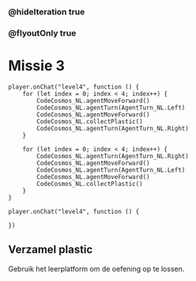 ### @hideIteration true
### @flyoutOnly true
# Missie 3

```blocks
player.onChat("level4", function () {
    for (let index = 0; index < 4; index++) {
        CodeCosmos_NL.agentMoveForward()
        CodeCosmos_NL.agentTurn(AgentTurn_NL.Left)
        CodeCosmos_NL.agentMoveForward()
        CodeCosmos_NL.collectPlastic()
        CodeCosmos_NL.agentTurn(AgentTurn_NL.Right)
    }
    
    for (let index = 0; index < 4; index++) {
        CodeCosmos_NL.agentTurn(AgentTurn_NL.Right)
        CodeCosmos_NL.agentMoveForward()
        CodeCosmos_NL.agentTurn(AgentTurn_NL.Left)
        CodeCosmos_NL.agentMoveForward()
        CodeCosmos_NL.collectPlastic()
    }
}
```

```template
player.onChat("level4", function () {
    
})
```

## Verzamel plastic
Gebruik het leerplatform om de oefening op te lossen.